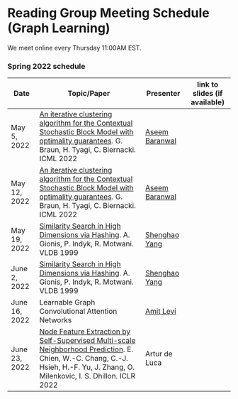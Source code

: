 # Reading Group Meeting Schedule (Graph Learning)

We meet online every Thursday 11:00AM EST.

### Spring 2022 schedule

| Date | Topic/Paper | Presenter | link to slides (if available) | 
| ----------- | ----------- | ----------- | ----------- |
| May 5, 2022 | [An iterative clustering algorithm for the Contextual Stochastic Block Model with optimality guarantees](https://arxiv.org/pdf/2112.10467.pdf). G. Braun, H. Tyagi, C. Biernacki. ICML 2022 | [Aseem Baranwal](https://aseemrb.me) | |
| May 12, 2022 | [An iterative clustering algorithm for the Contextual Stochastic Block Model with optimality guarantees](https://arxiv.org/pdf/2112.10467.pdf). G. Braun, H. Tyagi, C. Biernacki. ICML 2022 | [Aseem Baranwal](https://aseemrb.me) | |
| May 19, 2022 | [Similarity Search in High Dimensions via Hashing](https://www.vldb.org/conf/1999/P49.pdf). A. Gionis, P. Indyk, R. Motwani. VLDB 1999 | [Shenghao Yang](https://cs.uwaterloo.ca/~s286yang/) | |
| June 2, 2022 | [Similarity Search in High Dimensions via Hashing](https://www.vldb.org/conf/1999/P49.pdf). A. Gionis, P. Indyk, R. Motwani. VLDB 1999 | [Shenghao Yang](https://cs.uwaterloo.ca/~s286yang/) | |
| June 16, 2022 | Learnable Graph Convolutional Attention Networks | [Amit Levi](https://sites.google.com/view/amit-levi/home) | |
| June 23, 2022 | [Node Feature Extraction by Self-Supervised Multi-scale Neighborhood Prediction](https://arxiv.org/pdf/2111.00064.pdf). E. Chien, W.-C. Chang, C.-J. Hsieh, H.-F. Yu, J. Zhang, O. Milenkovic, I. S. Dhillon. ICLR 2022 | Artur de Luca | |
